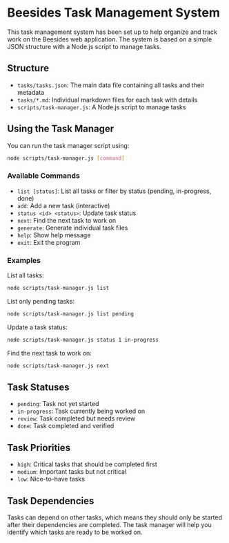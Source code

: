 # Beesides Task Management System

This task management system has been set up to help organize and track work on the Beesides web application. The system is based on a simple JSON structure with a Node.js script to manage tasks.

## Structure

- `tasks/tasks.json`: The main data file containing all tasks and their metadata
- `tasks/*.md`: Individual markdown files for each task with details
- `scripts/task-manager.js`: A Node.js script to manage tasks

## Using the Task Manager

You can run the task manager script using:

```bash
node scripts/task-manager.js [command]
```

### Available Commands

- `list [status]`: List all tasks or filter by status (pending, in-progress, done)
- `add`: Add a new task (interactive)
- `status <id> <status>`: Update task status
- `next`: Find the next task to work on
- `generate`: Generate individual task files
- `help`: Show help message
- `exit`: Exit the program

### Examples

List all tasks:
```bash
node scripts/task-manager.js list
```

List only pending tasks:
```bash
node scripts/task-manager.js list pending
```

Update a task status:
```bash
node scripts/task-manager.js status 1 in-progress
```

Find the next task to work on:
```bash
node scripts/task-manager.js next
```

## Task Statuses

- `pending`: Task not yet started
- `in-progress`: Task currently being worked on
- `review`: Task completed but needs review
- `done`: Task completed and verified

## Task Priorities

- `high`: Critical tasks that should be completed first
- `medium`: Important tasks but not critical
- `low`: Nice-to-have tasks

## Task Dependencies

Tasks can depend on other tasks, which means they should only be started after their dependencies are completed. The task manager will help you identify which tasks are ready to be worked on.
